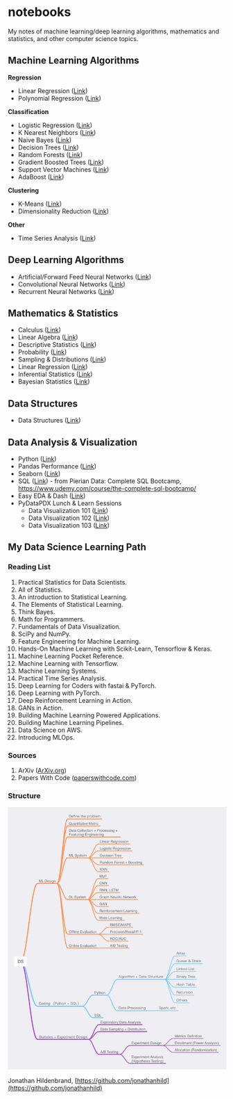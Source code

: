 # notebooks

My notes of machine learning/deep learning algorithms, mathematics and statistics, and other computer science topics.

## Machine Learning Algorithms
**Regression**  
- Linear Regression ([Link](./algo_ml_linregression.ipynb))
- Polynomial Regression ([Link](./algo_ml_polyregression.ipynb))

**Classification**
- Logistic Regression ([Link](.ipynb))
- K Nearest Neighbors ([Link](.ipynb))
- Naive Bayes ([Link](.ipynb))
- Decision Trees ([Link](.ipynb))
- Random Forests ([Link](algo_ml_randomforest.ipynb))
- Gradient Boosted Trees ([Link](./algo_ml_gradientboosttrees.ipynb))
- Support Vector Machines ([Link](./algo_ml_svm.ipynb))
- AdaBoost ([Link](algo_ml_adaboost.ipynb))

**Clustering**
- K-Means ([Link](./algo_ml_kmeans.ipynb))
- Dimensionality Reduction ([Link](.ipynb))

**Other**
- Time Series Analysis ([Link](./algo_ml_timeseries.ipynb))

## Deep Learning Algorithms
- Artificial/Forward Feed Neural Networks ([Link](./algo_deep_ann.ipynb))
- Convolutional Neural Networks ([Link](./algo_deep_cnn.ipynb))
- Recurrent Neural Networks ([Link](./algo_deep_rnn.ipynb))

## Mathematics & Statistics
- Calculus ([Link](./calculus.ipynb))
- Linear Algebra ([Link](./linear_algebra.ipynb))
- Descriptive Statistics ([Link](./stats_descriptive.ipynb))
- Probability ([Link](./stats_probability.ipynb))
- Sampling & Distributions ([Link](./stats_distributions.ipynb))
- Linear Regression ([Link](./stats_linregression.ipynb))
- Inferential Statistics ([Link](./stats_inferential.ipynb))
- Bayesian Statistics ([Link](./stats_bayesian.ipynb))

## Data Structures
- Data Structures ([Link](./data_structures.ipynb))

## Data Analysis & Visualization
- Python ([Link](./python.ipynb))
- Pandas Performance ([Link](./pandas_performance_tips.ipynb))
- Seaborn ([Link](./seaborn.ipynb))
- SQL ([Link](./sql.ipynb)) - from Pierian Data: Complete SQL Bootcamp, https://www.udemy.com/course/the-complete-sql-bootcamp/
- Easy EDA & Dash ([Link](./easy_data_exploration_vis_and_dash.ipynb))
- PyDataPDX Lunch & Learn Sessions
    - Data Visualization 101 ([Link](./plotting/data_visualization_101.pdf))
    - Data Visualization 102 ([Link](./plotting/data_visualization_102.ipynb))
    - Data Visualization 103 ([Link](./plotting/data_visualization_103.pdf))

## My Data Science Learning Path

### Reading List
1. Practical Statistics for Data Scientists.
1. All of Statistics.
1. An introduction to Statistical Learning.
1. The Elements of Statistical Learning.
1. Think Bayes.
1. Math for Programmers.
1. Fundamentals of Data Visualization.
1. SciPy and NumPy.
1. Feature Engineering for Machine Learning.
1. Hands-On Machine Learning with Scikit-Learn, Tensorflow & Keras.
1. Machine Learning Pocket Reference.
1. Machine Learning with Tensorflow.
1. Machine Learning Systems.
1. Practical Time Series Analysis.
1. Deep Learning for Coders with fastai & PyTorch.
1. Deep Learning with PyTorch.
1. Deep Reinforcement Learning in Action.
1. GANs in Action.
1. Building Machine Learning Powered Applications.
1. Building Machine Learning Pipelines.
1. Data Science on AWS.
1. Introducing MLOps.

### Sources
1. ArXiv ([ArXiv.org](https://arxiv.org/))
1. Papers With Code ([paperswithcode.com](https://paperswithcode.com/))

### Structure
<img src='./img/data_science_skills.png' width='650'>

Jonathan Hildenbrand, [https://github.com/jonathanhild](https://github.com/jonathanhild)